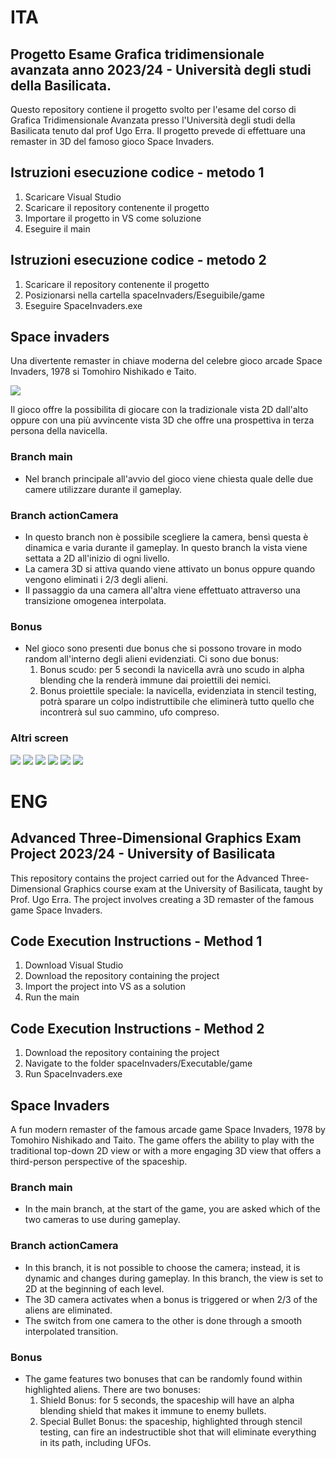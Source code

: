 # ITA
## Progetto Esame Grafica tridimensionale avanzata anno 2023/24 - Università degli studi della Basilicata.

Questo repository contiene il progetto svolto per l'esame del corso di Grafica Tridimensionale Avanzata presso l'Università degli studi della Basilicata tenuto dal prof Ugo Erra.
Il progetto prevede di effettuare una remaster in 3D del famoso gioco Space Invaders.

## Istruzioni esecuzione codice - metodo 1
1) Scaricare Visual Studio 
2) Scaricare il repository contenente il progetto
3) Importare il progetto in VS come soluzione
4) Eseguire il main

## Istruzioni esecuzione codice - metodo 2
1) Scaricare il repository contenente il progetto
2) Posizionarsi nella cartella spaceInvaders/Eseguibile/game
3) Eseguire SpaceInvaders.exe

## Space invaders
Una divertente remaster in chiave moderna del celebre gioco arcade Space Invaders, 1978 si Tomohiro Nishikado e Taito.

![](https://github.com/manuelecapece/GR_SpaceInvaders/blob/actionCamera/screen/Release%20Screenshot%202024.07.12%20-%2009.26.05.50.png)

Il gioco offre la possibilita di giocare con la tradizionale vista 2D dall'alto oppure con una più avvincente vista 3D che offre una prospettiva in terza persona della navicella.

### Branch main
  - Nel branch principale all'avvio del gioco viene chiesta quale delle due camere utilizzare durante il gameplay.
### Branch actionCamera
  - In questo branch non è possibile scegliere la camera, bensì questa è dinamica e varia durante il gameplay. In questo branch la vista viene settata a 2D all'inizio di ogni livello.
  - La camera 3D si attiva quando viene attivato un bonus oppure quando vengono eliminati i 2/3 degli alieni.
  - Il passaggio da una camera all'altra viene effettuato attraverso una transizione omogenea interpolata.
### Bonus
  - Nel gioco sono presenti due bonus che si possono trovare in modo random all'interno degli alieni evidenziati. Ci sono due bonus:
    1) Bonus scudo: per 5 secondi la navicella avrà uno scudo in alpha blending che la renderà immune dai proiettili dei nemici.
    2) Bonus proiettile speciale: la navicella, evidenziata in stencil testing, potrà sparare un colpo indistruttibile che eliminerà tutto quello che incontrerà sul suo cammino, ufo compreso.
### Altri screen
![](https://github.com/manuelecapece/GR_SpaceInvaders/blob/actionCamera/screen/Release%20Screenshot%202024.07.12%20-%2009.26.16.77.png)
![](https://github.com/manuelecapece/GR_SpaceInvaders/blob/actionCamera/screen/Release%20Screenshot%202024.07.12%20-%2009.26.31.39.png)
![](https://github.com/manuelecapece/GR_SpaceInvaders/blob/actionCamera/screen/Release%20Screenshot%202024.07.12%20-%2009.27.21.69.png)
![](https://github.com/manuelecapece/GR_SpaceInvaders/blob/actionCamera/screen/Release%20Screenshot%202024.07.12%20-%2009.27.44.80.png)
![](https://github.com/manuelecapece/GR_SpaceInvaders/blob/actionCamera/screen/Release%20Screenshot%202024.07.12%20-%2009.29.26.53.png)
![](https://github.com/manuelecapece/GR_SpaceInvaders/blob/actionCamera/screen/Release%20Screenshot%202024.07.12%20-%2009.29.40.34.png)

# ENG
## Advanced Three-Dimensional Graphics Exam Project 2023/24 - University of Basilicata

This repository contains the project carried out for the Advanced Three-Dimensional Graphics course exam at the University of Basilicata, taught by Prof. Ugo Erra. The project involves creating a 3D remaster of the famous game Space Invaders.

## Code Execution Instructions - Method 1
1) Download Visual Studio
2) Download the repository containing the project
3) Import the project into VS as a solution
4) Run the main

## Code Execution Instructions - Method 2
1) Download the repository containing the project
2) Navigate to the folder spaceInvaders/Executable/game
3) Run SpaceInvaders.exe

## Space Invaders
A fun modern remaster of the famous arcade game Space Invaders, 1978 by Tomohiro Nishikado and Taito. The game offers the ability to play with the traditional top-down 2D view or with a more engaging 3D view that offers a third-person perspective of the spaceship.

### Branch main
  - In the main branch, at the start of the game, you are asked which of the two cameras to use during gameplay.
### Branch actionCamera
  - In this branch, it is not possible to choose the camera; instead, it is dynamic and changes during gameplay. In this branch, the view is set to 2D at the beginning of each level.
  - The 3D camera activates when a bonus is triggered or when 2/3 of the aliens are eliminated.
  - The switch from one camera to the other is done through a smooth interpolated transition.
### Bonus
  - The game features two bonuses that can be randomly found within highlighted aliens. There are two bonuses:
    1) Shield Bonus: for 5 seconds, the spaceship will have an alpha blending shield that makes it immune to enemy bullets.
    2) Special Bullet Bonus: the spaceship, highlighted through stencil testing, can fire an indestructible shot that will eliminate everything in its path, including UFOs.



